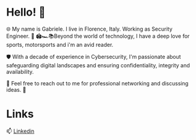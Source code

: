 # Hello! 👋

🌐 My name is Gabriele. I live in Florence, Italy. Working as Security Engineer. 🔐
🏟️🏎️📚Beyond the world of technology, I have a deep love for sports, motorsports and i'm an avid reader.


🛡️ With a decade of experience in Cybersecurity, I'm passionate about safeguarding digital landscapes and ensuring confidentiality, integrity and availability.

🚀 Feel free to reach out to me for professional networking and discussing ideas. 🤝

# Links

📫 [Linkedin](https://www.linkedin.com/in/gabriele-piccini/)
